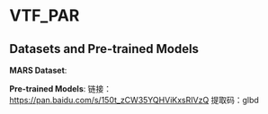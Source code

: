 # VTF_PAR






## Datasets and Pre-trained Models 

**MARS Dataset**: 

**Pre-trained Models**: 链接：https://pan.baidu.com/s/150t_zCW35YQHViKxsRIVzQ  提取码：glbd 
